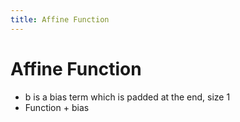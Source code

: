 ```yaml
---
title: Affine Function
---
```


# Affine Function
- b is a bias term which is padded at the end, size 1
- Function + bias



























































































